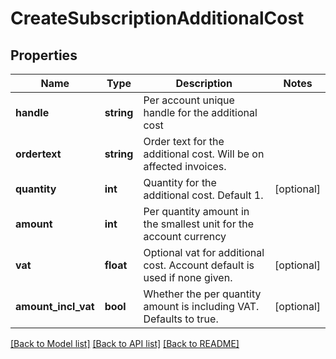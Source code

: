 # CreateSubscriptionAdditionalCost

## Properties
 Name                | Type       | Description                                                              | Notes      
---------------------|------------|--------------------------------------------------------------------------|------------
 **handle**          | **string** | Per account unique handle for the additional cost                        | 
 **ordertext**       | **string** | Order text for the additional cost. Will be on affected invoices.        | 
 **quantity**        | **int**    | Quantity for the additional cost. Default 1.                             | [optional] 
 **amount**          | **int**    | Per quantity amount in the smallest unit for the account currency        | 
 **vat**             | **float**  | Optional vat for additional cost. Account default is used if none given. | [optional] 
 **amount_incl_vat** | **bool**   | Whether the per quantity amount is including VAT. Defaults to true.      | [optional] 

[[Back to Model list]](../../README.md#documentation-for-models) [[Back to API list]](../../README.md#documentation-for-api-endpoints) [[Back to README]](../../README.md)

